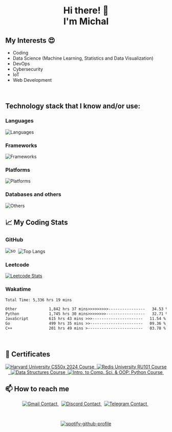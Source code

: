 <h1 align="center">Hi there! 👋 <br/>I'm <b>Michal</b></h1>

## My Interests :heart_eyes:<br>

- Coding
- Data Science (Machine Learning, Statistics and Data Visualization)
- DevOps
- Cybersecurity
- IoT
- Web Development

<br/>

## Technology stack that I know and/or use:
### **Languages**
![Languages](https://skillicons.dev/icons?i=python,javascript,typescript,julia,go,cpp,bash,powershell&theme=dark)
### **Frameworks**
![Frameworks](https://skillicons.dev/icons?i=fastapi,django,flask,electron,nodejs,bootstrap,semanticui&theme=dark)
### **Platforms**
![Platforms](https://skillicons.dev/icons?i=docker,heroku,gcp,linux&theme=dark)
### **Databases and others**
![Others](https://skillicons.dev/icons?i=mysql,postgresql,sqlite,mongodb,vscode,git,github,githubactions,tensorflow,nginx,wordpress,postman,selenium,css&theme=dark)
<br style="clear:both"/>

## &#x1f4c8; My Coding Stats

### GitHub
<p align="left">
<img alt="so" src="https://github-readme-streak-stats-seven-azure.vercel.app/?user=mrzdev&theme=dark&hide_border=true&short_numbers=true&date_format=j%20M%5B%20Y%5D&mode=daily"/>&nbsp;
<img alt="Top Langs" align="center" src="https://github-readme-stats.vercel.app/api/top-langs/?username=mrzdev&layout=compact&theme=dark&hide_border=true"/>&nbsp;
</p>    

### Leetcode
[![Leetcode Stats](https://leetcard.jacoblin.cool/mrzdev?theme=nord&extension=activity)](https://leetcode.com/mrzdev)    

### Wakatime
<!--START_SECTION:waka-->

```txt
Total Time: 5,336 hrs 19 mins

Other              1,842 hrs 37 mins>>>>>>>>>----------------   34.53 %
Python             1,745 hrs 30 mins>>>>>>>>-----------------   32.71 %
JavaScript         615 hrs 43 mins >>>----------------------   11.54 %
Go                 499 hrs 35 mins >>-----------------------   09.36 %
C++                201 hrs 49 mins >------------------------   03.78 %
```

<!--END_SECTION:waka-->    
<br/>

## 🌱 Certificates

<p align='center'>
  <a href="https://cs50.harvard.edu/certificates/d2c191b9-545f-43b3-ac74-79a192d35e2e">
    <img alt="Harvard University CS50x 2024 Course" src="https://img.shields.io/badge/Harvard%20University-CS50x%202024-yellow.svg"/>&nbsp;
  </a>
  <a href="https://university.redis.io/s3/feed/files/fj-file-uploads/vpynpvhtv3trg0-certificates-14q8m6gilfwltm.pdf">
    <img alt="Redis University RU101 Course" src="https://img.shields.io/badge/Redis%20University-RU101-red.svg"/>&nbsp;
  </a>
  <a href="https://stepik.org/cert/2114932?lang=en">
    <img alt="Data Structures Course" src="https://img.shields.io/badge/Stepik-Data%20Structures-blue.svg"/>&nbsp;
  </a>
  <a href="https://stepik.org/cert/2312498?lang=en">
    <img alt="Intro. to Comp. Sci. & OOP: Python Course" src="https://img.shields.io/badge/Stepik-Intro.%20to%20Comp.%20Sci.%20&%20OOP:%20Python-blue.svg"/>&nbsp;
  </a>
</p>

## 📫 How to reach me
<p align='center'>
      <a href="mailto:zeoykteon@mozmail.com">
        <img alt="Gmail Contact" src="https://img.shields.io/badge/gmail-%23DD0031.svg?&style=for-the-badge&logo=gmail&logoColor=white"/>
    </a>&nbsp;
    <a href="https://discordapp.com/users/210484897628946432">
    <img alt="Discord Contact" src="https://img.shields.io/badge/Discord-7289DA?style=for-the-badge&logo=discord&logoColor=white"/>
    </a>&nbsp;
    <a href="https://t.me/itsmemrz">
    <img alt="Telegram Contact" src="https://img.shields.io/badge/Telegram-2CA5E0?style=for-the-badge&logo=telegram&logoColor=white"/>
    </a>&nbsp;
</p>

&nbsp;<div align="center">
  [![spotify-github-profile](https://spotify-github-profile.kittinanx.com/api/view?uid=michalello&cover_image=true&theme=default&show_offline=false&background_color=121212&interchange=false&bar_color_cover=false)](https://github.com/kittinan/spotify-github-profile)
</div>
